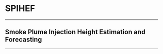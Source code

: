 # SPIHEF
------------------------------------------------------------------
## Smoke Plume Injection Height Estimation and Forecasting
------------------------------------------------------------------



